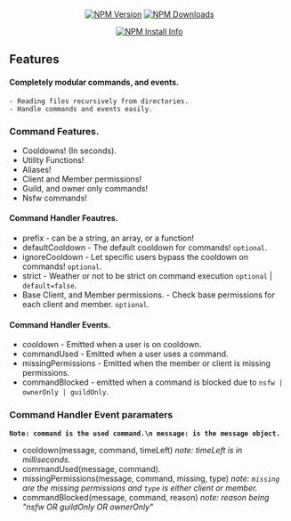 <div align="center">
  <br />
  <p>
    <a href="https://www.npmjs.com/package/discord-js-casanova"><img src="https://img.shields.io/npm/v/discord.js-casanova.svg" alt="NPM Version" /></a>
    <a href="https://www.npmjs.com/package/discord.js-casanova"><img src="https://img.shields.io/npm/dt/discord.js-casanova.svg" alt="NPM Downloads" /></a>
  </p>
  <p>
    <a href="https://nodei.co/npm/discord.js-casanova/"><img src="https://nodei.co/npm/discord.js-casanova.png?downloads=true" alt="NPM Install Info" /></a>
  </p>
</div>

## Features

#### Completely modular commands, and events.

    - Reading files recursively from directories.
    - Handle commands and events easily.

### Command Features.

  - Cooldowns! (In seconds).
  - Utility Functions!
  - Aliases!
  - Client and Member permissions!
  - Guild, and owner only commands!
  - Nsfw commands!

#### Command Handler Feautres.

 - prefix - can be a string, an array, or a function!
 - defaultCooldown - The default cooldown for commands! `optional`.
 - ignoreCooldown - Let specific users bypass the cooldown on commands! `optional`.
 - strict - Weather or not to be strict on command execution `optional` | `default=false`.
 - Base Client, and Member permissions. -  Check base permissions for each client and member. `optional`.

#### Command Handler Events.

  - cooldown - Emitted when a user is on cooldown.
  - commandUsed - Emitted when a user uses a command.
  - missingPermissions - Emitted when the member or client is missing permissions.
  - commandBlocked - emitted when a command is blocked due to `nsfw | ownerOnly | guildOnly`.

### Command Handler Event paramaters
  **`Note: command is the used command.\n message: is the message object.`**
  - cooldown(message, command, timeLeft) *note: timeLeft is in milliseconds.*
  - commandUsed(message, command).
  - missingPermissions(message, command, missing, type) *note: `missing` are the missing permissions and `type` is either client or member.*
  - commandBlocked(message, command, reason) *note: reason being "nsfw OR guildOnly OR ownerOnly"*
